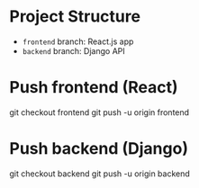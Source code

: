 # Project Structure
- `frontend` branch: React.js app  
- `backend` branch: Django API  

# Push frontend (React)
git checkout frontend
git push -u origin frontend

# Push backend (Django)
git checkout backend
git push -u origin backend
